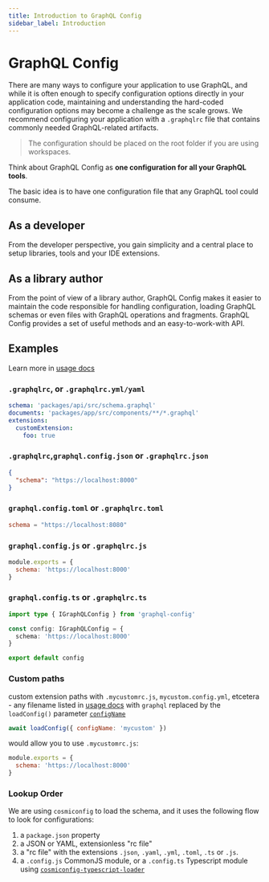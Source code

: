```yaml
---
title: Introduction to GraphQL Config
sidebar_label: Introduction
---
```


# GraphQL Config

There are many ways to configure your application to use GraphQL, and while it is often enough to specify configuration options directly in your application code, maintaining and understanding the hard-coded configuration options may become a challenge as the scale grows. We recommend configuring your application with a `.graphqlrc` file that contains commonly needed GraphQL-related artifacts.

> The configuration should be placed on the root folder if you are using workspaces.

Think about GraphQL Config as **one configuration for all your GraphQL tools**.

The basic idea is to have one configuration file that any GraphQL tool could consume.

## As a developer

From the developer perspective, you gain simplicity and a central place to setup libraries, tools and your IDE extensions.

## As a library author

From the point of view of a library author, GraphQL Config makes it easier to maintain the code responsible for handling configuration, loading GraphQL schemas or even files with GraphQL operations and fragments. GraphQL Config provides a set of useful methods and an easy-to-work-with API.

## Examples

Learn more in [usage docs](usage)

### `.graphqlrc`, or `.graphqlrc.yml/yaml`

```yml
schema: 'packages/api/src/schema.graphql'
documents: 'packages/app/src/components/**/*.graphql'
extensions:
  customExtension:
    foo: true
```

### `.graphqlrc`,`graphql.config.json` or `.graphqlrc.json`

```json
{
  "schema": "https://localhost:8000"
}
```

### `graphql.config.toml` or `.graphqlrc.toml`

```toml
schema = "https://localhost:8080"
```

### `graphql.config.js` or `.graphqlrc.js`

```js
module.exports = {
  schema: 'https://localhost:8000'
}
```

### `graphql.config.ts` or `.graphqlrc.ts`

```ts
import type { IGraphQLConfig } from 'graphql-config'

const config: IGraphQLConfig = {
  schema: 'https://localhost:8000'
}

export default config
```

### Custom paths

custom extension paths with `.mycustomrc.js`, `mycustom.config.yml`, etcetera - any filename listed in [usage docs](usage) with `graphql` replaced by the `loadConfig()` parameter [`configName`](load-config#configname)

```js
await loadConfig({ configName: 'mycustom' })
```

would allow you to use `.mycustomrc.js`:

```js
module.exports = {
  schema: 'https://localhost:8000'
}
```

### Lookup Order

We are using `cosmiconfig` to load the schema, and it uses the following flow to look for configurations:

1. a `package.json` property
2. a JSON or YAML, extensionless "rc file"
3. a "rc file" with the extensions `.json`, `.yaml`, `.yml`, `.toml`, `.ts` or `.js`.
4. a `.config.js` CommonJS module, or a `.config.ts` Typescript module using [`cosmiconfig-typescript-loader`](https://github.com/EndemolShineGroup/cosmiconfig-typescript-loader)
